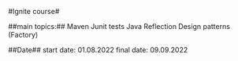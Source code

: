 #Ignite course#


##main topics:##
	Maven
	Junit tests 
	Java Reflection
	Design patterns (Factory)
	
##Date##
start date: 01.08.2022
final date: 09.09.2022